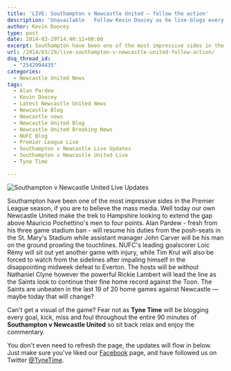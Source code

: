 ```yaml
---
title: 'LIVE: Southampton v Newcastle United – follow the action'
description: 'Unavailable	Follow Kevin Doocey as he live-blogs every kick from Southampton v Newcastle United as the battle for the Top 7 continues in the Premier League.'
author: Kevin Doocey
type: post
date: 2014-03-29T14:40:11+00:00
excerpt: Southampton have been one of the most impressive sides in the Premier League season, if you are to believe the mass media. Well today our own Newcastle United make the trek..
url: /2014/03/29/live-southampton-v-newcastle-united-follow-action/
dsq_thread_id:
  - "2542994435"
categories:
  - Newcastle United News
tags:
  - Alan Pardew
  - Kevin Doocey
  - Latest Newcastle United News
  - Newcastle Blog
  - Newcastle news
  - Newcastle United Blog
  - Newcastle United Breaking News
  - NUFC Blog
  - Premier League Live
  - Southampton v Newcastle Live Updates
  - Southampton v Newcastle United Live
  - Tyne Time

---
```

![Southampton v Newcastle United Live Updates](https://www.tynetime.com/wp-content/uploads/2014/03/Southampton-v-Newcastle-Live.jpeg)

Southampton have been one of the most impressive sides in the Premier League season, if you are to believe the mass media. Well today our own Newcastle United make the trek to Hampshire looking to extend the gap above Mauricio Pochettino's men to four points. Alan Pardew - fresh from his three game stadium ban - will resume his duties from the posh-seats in the St. Mary's Stadium while assistant manager John Carver will be his man on the ground prowling the touchlines. NUFC's leading goalscorer Loic Rémy will sit out yet another game with injury, while Tim Krul will also be forced to watch from the sidelines after impaling himself in the disappointing midweek defeat to Everton. The hosts will be without Nathaniel Clyne however the powerful Rickie Lambert will lead the line as the Saints look to continue their fine home record against the Toon. The Saints are unbeaten  in the last 19 of 20 home games against Newcastle — maybe today that will change?

Can't get a visual of the game? Fear not as **Tyne Time** will be blogging every goal, kick, miss and foul throughout the entire 90 minutes of **Southampton v Newcastle United** so sit back relax and enjoy the commentary.

You don't even need to refresh the page, the updates will flow in below. Just make sure you've liked our [Facebook](http://www.facebook.com/tynetime "tyne time facebook") page, and have followed us on Twitter [@TyneTime](https://twitter.com/tynetime "tyne time twitter").
